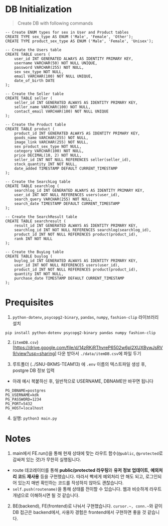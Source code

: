 # DB Initialization

> Create DB with following commands
```postgresql
-- Create ENUM types for sex in User and Product tables
CREATE TYPE sex_type AS ENUM ('Male', 'Female', 'Other');
CREATE TYPE product_sex_type AS ENUM ('Male', 'Female', 'Unisex');

-- Create the Users table
CREATE TABLE users (
    user_id INT GENERATED ALWAYS AS IDENTITY PRIMARY KEY,
    username VARCHAR(50) NOT NULL UNIQUE,
    password VARCHAR(255) NOT NULL,
    sex sex_type NOT NULL,
    email VARCHAR(100) NOT NULL UNIQUE,
    date_of_birth DATE
);

-- Create the Seller table
CREATE TABLE seller (
    seller_id INT GENERATED ALWAYS AS IDENTITY PRIMARY KEY,
    seller_name VARCHAR(100) NOT NULL,
    contact_email VARCHAR(100) NOT NULL UNIQUE
);

-- Create the Product table
CREATE TABLE product (
    product_id INT GENERATED ALWAYS AS IDENTITY PRIMARY KEY,
    goods_name VARCHAR(255) NOT NULL,
    image_link VARCHAR(255) NOT NULL,
    sex product_sex_type NOT NULL,
    category VARCHAR(100) NOT NULL,
    price DECIMAL(10, 2) NOT NULL,
    seller_id INT NOT NULL REFERENCES seller(seller_id),
    stock_quantity INT NOT NULL,
    date_added TIMESTAMP DEFAULT CURRENT_TIMESTAMP
);

-- Create the SearchLog table
CREATE TABLE searchlog (
    searchlog_id INT GENERATED ALWAYS AS IDENTITY PRIMARY KEY,
    user_id INT NOT NULL REFERENCES users(user_id),
    search_query VARCHAR(255) NOT NULL,
    search_date TIMESTAMP DEFAULT CURRENT_TIMESTAMP
);

-- Create the SearchResult table
CREATE TABLE searchresult (
    result_id INT GENERATED ALWAYS AS IDENTITY PRIMARY KEY,
    searchlog_id INT NOT NULL REFERENCES searchlog(searchlog_id),
    product_id INT NOT NULL REFERENCES product(product_id),
    rank INT NOT NULL
);

-- Create the BuyLog table
CREATE TABLE buylog (
    buylog_id INT GENERATED ALWAYS AS IDENTITY PRIMARY KEY,
    user_id INT NOT NULL REFERENCES users(user_id),
    product_id INT NOT NULL REFERENCES product(product_id),
    quantity INT NOT NULL,
    purchase_date TIMESTAMP DEFAULT CURRENT_TIMESTAMP
);
```

# Prequisites

1. `python-dotenv`, `psycopg2-binary`, `pandas`, `numpy`, `fashion-clip` 라이브러리 설치
```
pip install python-dotenv psycopg2-binary pandas numpy fashion-clip
```
2. (`itemDB.csv`)[https://drive.google.com/file/d/14zRKiRThvreP6502w6pl2XUXBywJsRV9/view?usp=sharing] 다운 받아서 `./data/itemDB.csv`에 파일 두기

3. 루트폴더 (../SNU-BKMS-TEAM13) 에 `.env` 이름의 텍스트파일 생성 후, postgre DB 정보 입력
- 아래 예시 복붙하신 후, 일반적으로 USERNAME, DBNAME만 바꾸면 됩니다
```
PG_DBNAME=postgres
PG_USERNAME=kdk
PG_PASSWORD=1234
PG_PORT=5432
PG_HOST=localhost
```
4. 실행:
`python3 main.py`

# Notes
1. main에서 FE.run()을 통해 현재 상태에 맞는 라우트 함수(`@public`, `@protected`로 감싸져 있는 것)가 무한히 실행됩니다.
- route 데코레이터를 통해 **public/protected 라우팅**와 **유저 정보 업데이트**, **예외처리 코드 재사용** 등을 구현했습니다. 따라서 빡세게 예외처리 안 해도 되고, 로그인되어 있는지 매번 확인하는 코드를 작성하지 않아도 괜찮습니다.
- `self.push(routename)`을 통해 상태를 전이할 수 있습니다. 웹과 비슷하게 라우트 개념으로 이해하시면 될 것 같습니다.
2. BE(backend), FE(frontend)로 나눠서 구현했습니다. `cursor.~, conn.~`와 같이 DB 접근은 backend에서, 사용자 경험은 frontend에서 구현하면 좋을 것 같습니다.